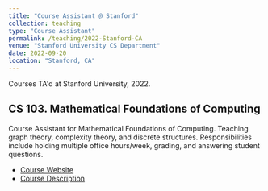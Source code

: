 ```yaml
---
title: "Course Assistant @ Stanford"
collection: teaching
type: "Course Assistant"
permalink: /teaching/2022-Stanford-CA
venue: "Stanford University CS Department"
date: 2022-09-20
location: "Stanford, CA"
---
```


Courses TA'd at Stanford University, 2022.

CS 103. Mathematical Foundations of Computing
---
Course Assistant for Mathematical Foundations of Computing. Teaching graph theory, complexity theory, and discrete structures. Responsibilities include holding multiple office hours/week, grading, and answering student questions.

* [Course Website](https://web.stanford.edu/class/archive/cs/cs103/cs103.1234/)
* [Course Description](https://explorecourses.stanford.edu/search?view=catalog&filter-coursestatus-Active=on&page=0&catalog=&q=CS+103%3A+Mathematical+Foundations+of+Computing&collapse=)

